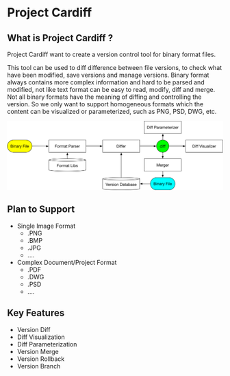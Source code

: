 # Project Cardiff

## What is Project Cardiff ?

Project Cardiff want to create a version control tool for binary format files.

This tool can be used to diff difference between file versions, to check what have been modified, save versions and manage versions. Binary format always contains more complex information and hard to be parsed and modified, not like text format can be easy to read, modify, diff and merge. Not all binary formats have the meaning of diffing and controlling the version. So we only want to support homogeneous formats which the content can be visualized or parameterized, such as PNG, PSD, DWG, etc.

![How It Works](How_It_Works.png)

## Plan to Support
* Single Image Format
    - .PNG
    - .BMP
    - .JPG
    - ....
* Complex Document/Project Format
    - .PDF
    - .DWG
    - .PSD
    - ....

## Key Features
* Version Diff
* Diff Visualization
* Diff Parameterization
* Version Merge
* Version Rollback
* Version Branch
